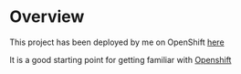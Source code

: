 # Overview 

This project has been deployed by me on OpenShift [here](http://django-ex-fedoratask.apps.us-east-1.starter.openshift-online.com/)

It is a good starting point for getting familiar with [Openshift](https://www.openshift.com/)
